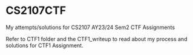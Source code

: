 # CS2107CTF
My attempts/solutions for CS2107 AY23/24 Sem2 CTF Assignments

Refer to CTF1 folder and the CTF1_writeup to read about my process and solutions for CTF1 Assignment.

